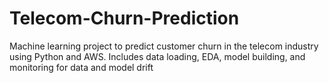 # Telecom-Churn-Prediction
Machine learning project to predict customer churn in the telecom industry using Python and AWS. Includes data loading, EDA, model building, and monitoring for data and model drift
